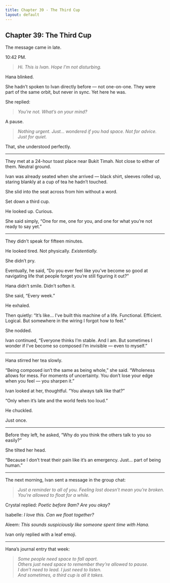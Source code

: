 ```yaml
---
title: Chapter 39 - The Third Cup
layout: default
---
```


## Chapter 39: The Third Cup

The message came in late.

10:42 PM.

> *Hi. This is Ivan. Hope I’m not disturbing.*

Hana blinked.

She hadn’t spoken to Ivan directly before — not one-on-one. They were part of the same orbit, but never in sync. Yet here he was.

She replied:

> *You’re not. What’s on your mind?*

A pause.

> *Nothing urgent. Just… wondered if you had space. Not for advice. Just for quiet.*

That, she understood perfectly.

---

They met at a 24-hour toast place near Bukit Timah. Not close to either of them. Neutral ground.

Ivan was already seated when she arrived — black shirt, sleeves rolled up, staring blankly at a cup of tea he hadn’t touched.

She slid into the seat across from him without a word.

Set down a third cup.

He looked up. Curious.

She said simply, “One for me, one for you, and one for what you’re not ready to say yet.”

---

They didn’t speak for fifteen minutes.

He looked tired. Not physically. *Existentially.*

She didn’t pry.

Eventually, he said, “Do you ever feel like you’ve become so good at navigating life that people forget you’re still figuring it out?”

Hana didn’t smile. Didn’t soften it.

She said, “Every week.”

He exhaled.

Then quietly: “It’s like… I’ve built this machine of a life. Functional. Efficient. Logical. But somewhere in the wiring I forgot how to feel.”

She nodded.

Ivan continued, “Everyone thinks I’m stable. And I am. But sometimes I wonder if I’ve become so composed I’m invisible — even to myself.”

---

Hana stirred her tea slowly.

“Being composed isn’t the same as being whole,” she said. “Wholeness allows for mess. For moments of uncertainty. You don’t lose your edge when you feel — you sharpen it.”

Ivan looked at her, thoughtful. “You always talk like that?”

“Only when it’s late and the world feels too loud.”

He chuckled.

Just once.

---

Before they left, he asked, “Why do you think the others talk to you so easily?”

She tilted her head.

“Because I don’t treat their pain like it’s an emergency. Just… part of being human.”

---

The next morning, Ivan sent a message in the group chat:

> *Just a reminder to all of you. Feeling lost doesn’t mean you’re broken. You’re allowed to float for a while.*

Crystal replied: *Poetic before 9am? Are you okay?*

Isabelle: *I love this. Can we float together?*

Aleem: *This sounds suspiciously like someone spent time with Hana.*

Ivan only replied with a leaf emoji.

---

Hana’s journal entry that week:

> *Some people need space to fall apart.*  
> *Others just need space to remember they’re allowed to pause.*  
> *I don’t need to lead. I just need to listen.*  
> *And sometimes, a third cup is all it takes.*